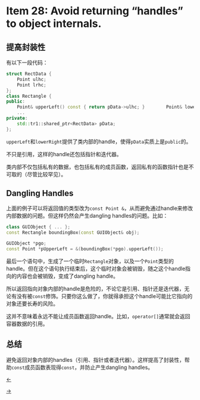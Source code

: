 # Item 28: Avoid returning “handles” to object internals.

## 提高封装性

有以下一段代码：

```cpp
struct RectData {
    Point ulhc;
    Point lrhc;
};
class Rectangle {
public:
    Point& upperLeft() const { return pData->ulhc; } 		Point& lowerRight() const { return pData->lrhc; }
    ...
private:
    std::tr1::shared_ptr<RectData> pData;
};
```

`upperLeft`和`lowerRight`提供了类内部的handle，使得`pData`实质上是`public`的。

不只是引用，这样的handle还包括指针和迭代器。

类内部不仅包括私有的数据，也包括私有的成员函数，返回私有的函数指针也是不可取的（尽管比较罕见）。

## Dangling Handles

上面的例子可以将返回值的类型改为`const Point &`，从而避免通过handle来修改内部数据的问题。但这样仍然会产生dangling handles的问题。比如：

```cpp
class GUIObject { ... };
const Rectangle boundingBox(const GUIObject& obj);

GUIObject *pgo;
const Point *pUpperLeft = &(boundingBox(*pgo).upperLeft());
```

最后一个语句中，生成了一个临时`Rectangle`对象，以及一个`Point`类型的handle。但在这个语句执行结束后，这个临时对象会被销毁，随之这个handle指向的内容也会被销毁，变成了dangling handle。

所以返回指向对象内部的handle是危险的，不论它是引用、指针还是迭代器，无论有没有被`const`修饰。只要你这么做了，你就得承担这个handle可能比它指向的对象还要长寿的风险。

这并不意味着永远不能让成员函数返回handle。比如，`operator[]`通常就会返回容器数据的引用。

## 总结

避免返回对象内部的handles（引用、指针或者迭代器）。这样提高了封装性，帮助`const`成员函数表现得`const`，并防止产生dangling handles。

<a href="../Item%2027"><-</a>

<a href="../Item%2029">-></a>
